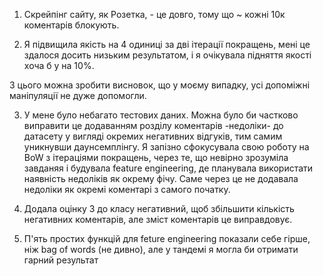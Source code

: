 1. Скрейпінг сайту, як Розетка, - це довго, тому що ~ кожні 10к коментарів блокують.

2. Я підвищила якість на 4 одиниці за дві ітерації покращень, мені це здалося досить низьким результатом, і я очікувала підняття якості хоча б у на 10%.

З цього можна зробити висновок, що у моєму випадку, усі допоміжні маніпуляції не дуже допомогли. 

3. У мене було небагато тестових даних. Можна було би частково виправити це додаванням розділу коментарів -недоліки- до датасету у вигляді окремих негативних відгуків, тим самим уникнувши даунсемплінгу. Я запізно сфокусувала свою роботу на BoW з ітераціями покращень, через те, що невірно зрозуміла завданяя і будувала feature engineering, де планувала використати наявність недоліків як окрему фічу. Саме через це не додавала недоліки як окремі коментарі з самого початку.

4. Додала оцінку 3 до класу негативний, щоб збільшити кількість негативних коментарів, але зміст коментарів це виправдовує.

5. П'ять простих функцій для feture engineering показали себе гірше, ніж bag of words (не дивно), але у тандемі я могла би отримати гарний результат